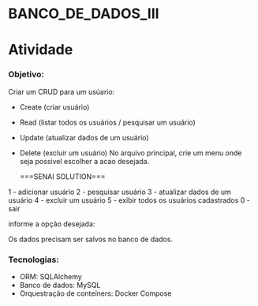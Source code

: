 # BANCO_DE_DADOS_III

# Atividade

### Objetivo:
Criar um CRUD para um usúario:
- Create (criar usuário)
- Read (listar todos os usuários / pesquisar um usuário)
- Update (atualizar dados de um usuário)
- Delete (excluir um usuário)
No arquivo principal, crie um menu onde seja possivel escolher a acao desejada.

    ===SENAI SOLUTION===
    
1 - adicionar usuário
2 - pesquisar usuário
3 - atualizar dados de um usuário
4 - excluir um usuário
5 - exibir todos os usuários cadastrados
0 - sair

informe a opção desejada:


Os dados precisam ser salvos no banco de dados.

### Tecnologias:
- ORM: SQLAlchemy
- Banco de dados: MySQL
- Orquestração  de conteíners: Docker Compose